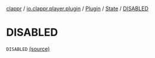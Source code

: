 [clappr](../../../index.md) / [io.clappr.player.plugin](../../index.md) / [Plugin](../index.md) / [State](index.md) / [DISABLED](.)

# DISABLED

`DISABLED` [(source)](https://github.com/clappr/clappr-android/tree/dev/clappr/src/main/kotlin/io/clappr/player/plugin/Plugin.kt#L8)